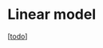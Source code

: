 # Linear model

[[todo]]

[//begin]: # "Autogenerated link references for markdown compatibility"
[todo]: todo.md "Todo"
[//end]: # "Autogenerated link references"